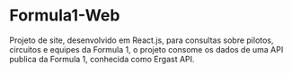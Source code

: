 # Formula1-Web
Projeto de site, desenvolvido em React.js, para consultas sobre pilotos, circuitos e equipes da Formula 1, o projeto consome os dados de uma API publica da Formula 1, conhecida como Ergast API.
